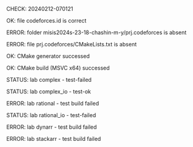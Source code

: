 CHECK: 20240212-070121
OK: file codeforces.id is correct
ERROR: folder misis2024s-23-18-chashin-m-y/prj.codeforces is absent
ERROR: file prj.codeforces/CMakeLists.txt is absent
OK: CMake generator successed
OK: CMake build (MSVC x64) successed
STATUS: lab complex - test-failed
STATUS: lab complex_io - test-ok
ERROR: lab rational - test build failed
STATUS: lab rational_io - test-failed
ERROR: lab dynarr - test build failed
ERROR: lab stackarr - test build failed
